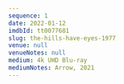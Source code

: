 ```yaml
---
sequence: 1
date: 2022-01-12
imdbId: tt0077681
slug: the-hills-have-eyes-1977
venue: null
venueNotes: null
medium: 4k UHD Blu-ray
mediumNotes: Arrow, 2021
---
```


